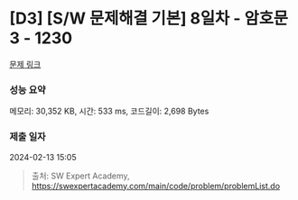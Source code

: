 # [D3] [S/W 문제해결 기본] 8일차 - 암호문3 - 1230 

[문제 링크](https://swexpertacademy.com/main/code/problem/problemDetail.do?contestProbId=AV14zIwqAHwCFAYD) 

### 성능 요약

메모리: 30,352 KB, 시간: 533 ms, 코드길이: 2,698 Bytes

### 제출 일자

2024-02-13 15:05



> 출처: SW Expert Academy, https://swexpertacademy.com/main/code/problem/problemList.do
